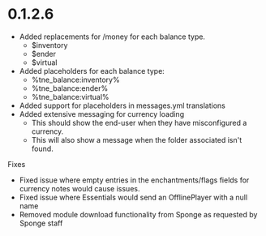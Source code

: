 # 0.1.2.6
- Added replacements for /money for each balance type.
  - $inventory
  - $ender
  - $virtual
- Added placeholders for each balance type:
  - %tne_balance:inventory%
  - %tne_balance:ender%
  - %tne_balance:virtual%
- Added support for placeholders in messages.yml translations
- Added extensive messaging for currency loading
  - This should show the end-user when they have misconfigured a currency.
  - This will also show a message when the folder associated isn't found.

Fixes
- Fixed issue where empty entries in the enchantments/flags fields for currency notes would cause issues.
- Fixed issue where Essentials would send an OfflinePlayer with a null name
- Removed module download functionality from Sponge as requested by Sponge staff